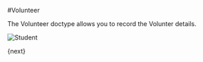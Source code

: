 #Volunteer

The Volunteer doctype allows you to record the Volunter details.

<img class="screenshot" alt="Student" src="/docs/assets/img/non_profit/volunteer/volunteer.png">

{next}